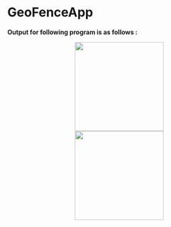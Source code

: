 # GeoFenceApp

<b>Output for following program is as follows :</b>
<div align="center">
    <img src="https://user-images.githubusercontent.com/35371687/130912539-df8724c8-8360-4bd7-bc15-8563388664de.jpg" width="200px"</img> 
</div>
<div align="center">
    <img src="https://user-images.githubusercontent.com/35371687/130912513-b5893a7d-7dea-43eb-a0f7-f24b45a8f25b.jpg" width="200px"</img> 
</div>


